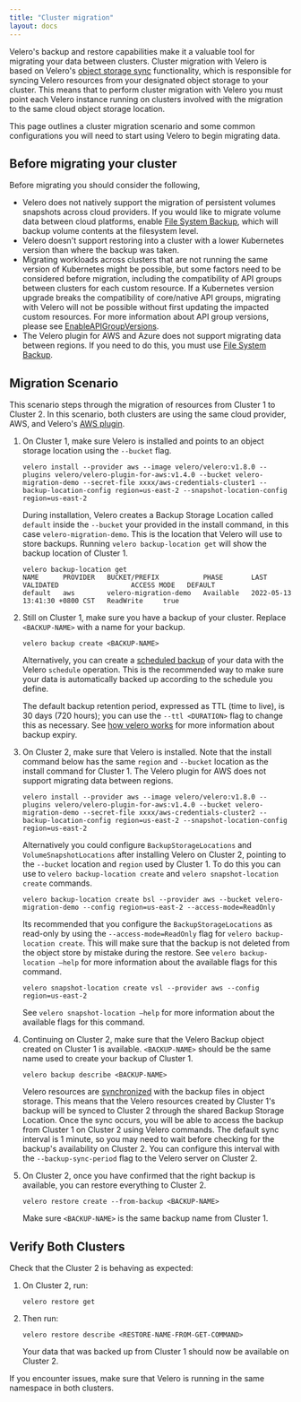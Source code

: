 ```yaml
---
title: "Cluster migration"
layout: docs
---
```


Velero's backup and restore capabilities make it a valuable tool for migrating your data between clusters. Cluster migration with Velero is based on Velero's [object storage sync](how-velero-works.md#object-storage-sync) functionality, which is responsible for syncing Velero resources from your designated object storage to your cluster. This means that to perform cluster migration with Velero you must point each Velero instance running on clusters involved with the migration to the same cloud object storage location.

This page outlines a cluster migration scenario and some common configurations you will need to start using Velero to begin migrating data.

## Before migrating your cluster

Before migrating you should consider the following,

* Velero does not natively support the migration of persistent volumes snapshots across cloud providers. If you would like to migrate volume data between cloud platforms, enable [File System Backup](file-system-backup.md), which will backup volume contents at the filesystem level.
* Velero doesn't support restoring into a cluster with a lower Kubernetes version than where the backup was taken.
* Migrating workloads across clusters that are not running the same version of Kubernetes might be possible, but some factors need to be considered before migration, including the compatibility of API groups between clusters for each custom resource. If a Kubernetes version upgrade breaks the compatibility of core/native API groups, migrating with Velero will not be possible without first updating the impacted custom resources. For more information about API group versions, please see [EnableAPIGroupVersions](enable-api-group-versions-feature.md).
* The Velero plugin for AWS and Azure does not support migrating data between regions. If you need to do this, you must use [File System Backup](file-system-backup.md).


## Migration Scenario

This scenario steps through the migration of resources from Cluster 1 to Cluster 2. In this scenario, both clusters are using the same cloud provider, AWS, and Velero's [AWS plugin](https://github.com/vmware-tanzu/velero-plugin-for-aws).

1. On Cluster 1, make sure Velero is installed and points to an object storage location using the `--bucket` flag.

    ```
    velero install --provider aws --image velero/velero:v1.8.0 --plugins velero/velero-plugin-for-aws:v1.4.0 --bucket velero-migration-demo --secret-file xxxx/aws-credentials-cluster1 --backup-location-config region=us-east-2 --snapshot-location-config region=us-east-2
    ```

    During installation, Velero creates a Backup Storage Location called `default` inside the `--bucket` your provided in the install command, in this case `velero-migration-demo`. This is the location that Velero will use to store backups. Running `velero backup-location get` will show the backup location of Cluster 1.


    ```
    velero backup-location get
    NAME      PROVIDER   BUCKET/PREFIX           PHASE       LAST VALIDATED                  ACCESS MODE   DEFAULT
    default   aws        velero-migration-demo   Available   2022-05-13 13:41:30 +0800 CST   ReadWrite     true
    ```

1. Still on Cluster 1, make sure you have a backup of your cluster. Replace `<BACKUP-NAME>` with a name for your backup.

    ```
    velero backup create <BACKUP-NAME>
    ```

    Alternatively, you can create a [scheduled backup](https://velero.io/docs/v1.14.0/backup-reference/#schedule-a-backup) of your data with the Velero `schedule` operation. This is the recommended way to make sure your data is automatically backed up according to the schedule you define.

    The default backup retention period, expressed as TTL (time to live), is 30 days (720 hours); you can use the `--ttl <DURATION>` flag to change this as necessary. See [how velero works](how-velero-works.md#set-a-backup-to-expire) for more information about backup expiry.

1. On Cluster 2, make sure that Velero is installed. Note that the install command below has the same `region` and `--bucket` location as the install command for Cluster 1. The Velero plugin for AWS does not support migrating data between regions.

    ```
    velero install --provider aws --image velero/velero:v1.8.0 --plugins velero/velero-plugin-for-aws:v1.4.0 --bucket velero-migration-demo --secret-file xxxx/aws-credentials-cluster2 --backup-location-config region=us-east-2 --snapshot-location-config region=us-east-2
    ```

    Alternatively you could configure `BackupStorageLocations` and `VolumeSnapshotLocations` after installing Velero on Cluster 2, pointing to the `--bucket` location and  `region` used by Cluster 1. To do this you can use to `velero backup-location create` and `velero snapshot-location create` commands.

    ```
    velero backup-location create bsl --provider aws --bucket velero-migration-demo --config region=us-east-2 --access-mode=ReadOnly
    ```

    Its recommended that you configure the `BackupStorageLocations` as read-only
    by using the `--access-mode=ReadOnly` flag for `velero backup-location create`. This will make sure that the backup is not deleted from the object store by mistake during the restore. See `velero backup-location –help` for more information about the available flags for this command.

    ```
    velero snapshot-location create vsl --provider aws --config region=us-east-2
    ```
    See `velero snapshot-location –help` for more information about the available flags for this command.


1.  Continuing on Cluster 2, make sure that the Velero Backup object created on Cluster 1 is available. `<BACKUP-NAME>` should be the same name used to create your backup of Cluster 1.

    ```
    velero backup describe <BACKUP-NAME>
    ```

    Velero resources are [synchronized](how-velero-works.md#object-storage-sync) with the backup files in object storage. This means that the Velero resources created by Cluster 1's backup will be synced to Cluster 2 through the shared Backup Storage Location. Once the sync occurs, you will be able to access the backup from Cluster 1 on Cluster 2 using Velero commands. The default sync interval is 1 minute, so you may need to wait before checking for the backup's availability on Cluster 2. You can configure this interval with the `--backup-sync-period` flag to the Velero server on Cluster 2.

1.  On Cluster 2, once you have confirmed that the right backup is available, you can restore everything to Cluster 2.

    ```
    velero restore create --from-backup <BACKUP-NAME>
    ```

    Make sure `<BACKUP-NAME>` is the same backup name from Cluster 1.

## Verify Both Clusters

Check that the Cluster 2 is behaving as expected:

1.  On Cluster 2, run:

    ```
    velero restore get
    ```

1.  Then run:

    ```
    velero restore describe <RESTORE-NAME-FROM-GET-COMMAND>
    ```

    Your data that was backed up from Cluster 1 should now be available on Cluster 2.

If you encounter issues, make sure that Velero is running in the same namespace in both clusters.
